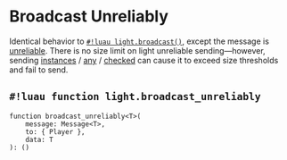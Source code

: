 # Broadcast Unreliably

Identical behavior to [`#!luau light.broadcast()`](./broadcast.md), except the message is
<a href="https://create.roblox.com/docs/reference/engine/classes/UnreliableRemoteEvent" target="_blank">unreliable</a>.
There is no size limit on light unreliable sending&mdash;however, sending
[instances](../../../datatypes/instances.md) /
[any](../../../datatypes/any.md) /
[checked](../../../datatypes/checked.md)
can cause it to exceed size thresholds and fail to send.

## `#!luau function light.broadcast_unreliably`

```luau title='<!-- server --> <!-- sync -->'
function broadcast_unreliably<T>(
    message: Message<T>,
    to: { Player },
    data: T
): ()
```
